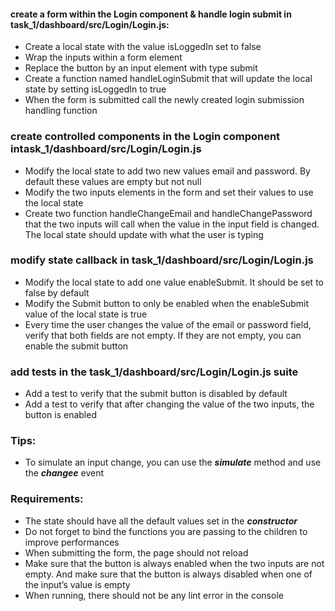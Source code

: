 #### create a form within the Login component & handle login submit in task_1/dashboard/src/Login/Login.js:

* Create a local state with the value isLoggedIn set to false
* Wrap the inputs within a form element
* Replace the button by an input element with type submit
* Create a function named handleLoginSubmit that will update the local state by setting isLoggedIn to true
* When the form is submitted call the newly created login submission handling function


### create controlled components in the Login component intask_1/dashboard/src/Login/Login.js

* Modify the local state to add two new values email and password. By default these values are empty but not null
* Modify the two inputs elements in the form and set their values to use the local state
* Create two function handleChangeEmail and handleChangePassword that the two inputs will call when the value in the input field is changed. The local state should update with what the user is typing
### modify state callback in task_1/dashboard/src/Login/Login.js

* Modify the local state to add one value enableSubmit. It should be set to false by default
* Modify the Submit button to only be enabled when the enableSubmit value of the local state is true
* Every time the user changes the value of the email or password field, verify that both fields are not empty. If they are not empty, you can enable the submit button
### add tests in the task_1/dashboard/src/Login/Login.js suite

* Add a test to verify that the submit button is disabled by default
* Add a test to verify that after changing the value of the two inputs, the button is enabled

### Tips:

* To simulate an input change, you can use the **_simulate_** method and use the **_changee_** event
###  Requirements:

* The state should have all the default values set in the **_constructor_**
* Do not forget to bind the functions you are passing to the children to improve performances
* When submitting the form, the page should not reload
* Make sure that the button is always enabled when the two inputs are not empty. And make sure that the button is always disabled when one of the input’s value is empty
* When running, there should not be any lint error in the console